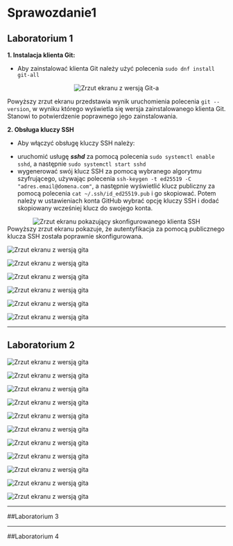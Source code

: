 # Sprawozdanie1

## Laboratorium 1
**1. Instalacja klienta Git:**
* Aby zainstalować klienta Git należy użyć polecenia `sudo dnf install git-all`

<div align="center"> 
	<img src="1/1_git.jpg" alt="Zrzut ekranu z wersją Git-a">
</div>

Powyższy zrzut ekranu przedstawia wynik uruchomienia polecenia `git --version`, w wyniku którego wyświetla się wersja zainstalowanego klienta Git. Stanowi to potwierdzenie poprawnego jego zainstalowania.


**2. Obsługa kluczy SSH**
* Aby włączyć obsługę kluczy SSH należy:
- uruchomić usługę _**sshd**_ za pomocą polecenia `sudo systemctl enable sshd`, a następnie `sudo systemctl start sshd`
- wygenerować swój klucz SSH za pomocą wybranego algorytmu szyfrującego, używając polecenia `ssh-keygen -t ed25519 -C "adres.email@domena.com"`, a następnie wyświetlić klucz publiczny za pomocą polecenia `cat ~/.ssh/id_ed25519.pub` i go skopiować. Potem należy w ustawieniach konta GitHub wybrać opcję kluczy SSH i dodać skopiowany wcześniej klucz do swojego konta.

<div align="center">
	<img src="1/1_ssh.jpg" alt="Zrzut ekranu pokazujący skonfigurowanego klienta SSH">
</div>
Powyższy zrzut ekranu pokazuje, że autentyfikacja za pomocą publicznego klucza SSH została poprawnie skonfigurowana.

![Zrzut ekranu z wersją gita](1/2_repo.jpg)

![Zrzut ekranu z wersją gita](1/3_git.jpg)

![Zrzut ekranu z wersją gita](1/4_branches.jpg)

![Zrzut ekranu z wersją gita](1/6_1.jpg)

![Zrzut ekranu z wersją gita](1/6_2.jpg)

![Zrzut ekranu z wersją gita](1/6_3.jpg)

***
## Laboratorium 2
![Zrzut ekranu z wersją gita](2/1.jpg)

![Zrzut ekranu z wersją gita](2/2.jpg)

![Zrzut ekranu z wersją gita](2/3.jpg)

![Zrzut ekranu z wersją gita](2/4.jpg)

![Zrzut ekranu z wersją gita](2/5.jpg)

![Zrzut ekranu z wersją gita](2/6.jpg)

![Zrzut ekranu z wersją gita](2/7.jpg)

![Zrzut ekranu z wersją gita](2/8.jpg)

![Zrzut ekranu z wersją gita](2/9.jpg)

![Zrzut ekranu z wersją gita](2/10.jpg)

![Zrzut ekranu z wersją gita](2/11.jpg)


***
##Laboratorium 3


***
##Laboratorium 4
